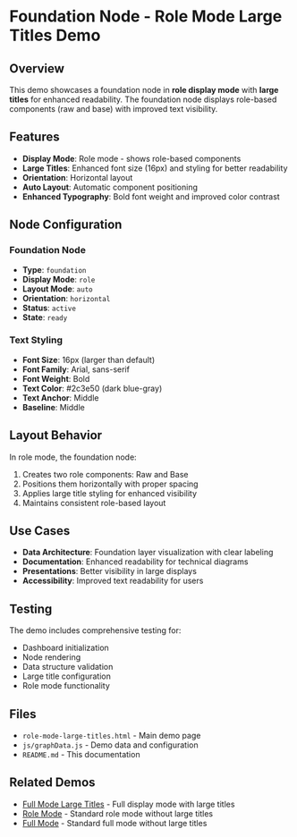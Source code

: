 # Foundation Node - Role Mode Large Titles Demo

## Overview

This demo showcases a foundation node in **role display mode** with **large titles** for enhanced readability. The foundation node displays role-based components (raw and base) with improved text visibility.

## Features

- **Display Mode**: Role mode - shows role-based components
- **Large Titles**: Enhanced font size (16px) and styling for better readability
- **Orientation**: Horizontal layout
- **Auto Layout**: Automatic component positioning
- **Enhanced Typography**: Bold font weight and improved color contrast

## Node Configuration

### Foundation Node
- **Type**: `foundation`
- **Display Mode**: `role`
- **Layout Mode**: `auto`
- **Orientation**: `horizontal`
- **Status**: `active`
- **State**: `ready`

### Text Styling
- **Font Size**: 16px (larger than default)
- **Font Family**: Arial, sans-serif
- **Font Weight**: Bold
- **Text Color**: #2c3e50 (dark blue-gray)
- **Text Anchor**: Middle
- **Baseline**: Middle

## Layout Behavior

In role mode, the foundation node:
1. Creates two role components: Raw and Base
2. Positions them horizontally with proper spacing
3. Applies large title styling for enhanced visibility
4. Maintains consistent role-based layout

## Use Cases

- **Data Architecture**: Foundation layer visualization with clear labeling
- **Documentation**: Enhanced readability for technical diagrams
- **Presentations**: Better visibility in large displays
- **Accessibility**: Improved text readability for users

## Testing

The demo includes comprehensive testing for:
- Dashboard initialization
- Node rendering
- Data structure validation
- Large title configuration
- Role mode functionality

## Files

- `role-mode-large-titles.html` - Main demo page
- `js/graphData.js` - Demo data and configuration
- `README.md` - This documentation

## Related Demos

- [Full Mode Large Titles](../04_full-mode-large-titles/) - Full display mode with large titles
- [Role Mode](../02_role-mode/) - Standard role mode without large titles
- [Full Mode](../01_full-mode/) - Standard full mode without large titles


